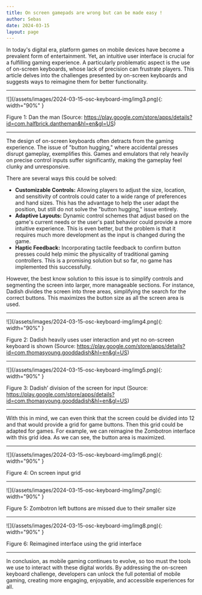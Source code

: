 ```yaml
---
title: On screen gamepads are wrong but can be made easy !
author: Sebas
date: 2024-03-15
layout: page
---
```


In today's digital era, platform games on mobile devices have become a prevalent form of entertainment. Yet, an intuitive user interface is crucial for a fulfilling gaming experience. A particularly problematic aspect is the use of on-screen keyboards, whose lack of precision can frustrate players. This article delves into the challenges presented by on-screen keyboards and suggests ways to reimagine them for better functionality.
<hr/>
![](/assets/images/2024-03-15-osc-keyboard-img/img3.png){: width="90%" }

Figure 1: Dan the man (Source: https://play.google.com/store/apps/details?id=com.halfbrick.dantheman&hl=en&gl=US) 
<hr/>
The design of on-screen keyboards often detracts from the gaming experience. The issue of "button hugging," where accidental presses disrupt gameplay, exemplifies this. Games and emulators that rely heavily on precise control inputs suffer significantly, making the gameplay feel clunky and unresponsive.

There are several ways this could be solved:

- **Customizable Controls:** Allowing players to adjust the size, location, and sensitivity of controls could cater to a wide range of preferences and hand sizes. This has the advantage to help the user adapt the position, but still do not solve the "button hugging," issue entirely.
- **Adaptive Layouts:** Dynamic control schemes that adjust based on the game's current needs or the user's past behavior could provide a more intuitive experience. This is even better, but the problem is that it requires much more development as the input is changed during the game.
- **Haptic Feedback:** Incorporating tactile feedback to confirm button presses could help mimic the physicality of traditional gaming controllers. This is a promising solution but so far, no game has implemented this successfully.

However, the best know solution to this issue is to simplify controls and segmenting the screen into larger, more manageable sections. For instance, Dadish divides the screen into three areas, simplifying the search for the correct buttons. This maximizes the button size as all the screen area is used.
<hr/>
![](/assets/images/2024-03-15-osc-keyboard-img/img4.png){: width="90%" }

Figure 2: Dadish heavily uses user interaction and yet no on-screen keyboard is shown (Source: https://play.google.com/store/apps/details?id=com.thomasyoung.gooddadish&hl=en&gl=US) 
<hr/>
![](/assets/images/2024-03-15-osc-keyboard-img/img5.png){: width="90%" }

Figure 3: Dadish’ division of the screen for input (Source: https://play.google.com/store/apps/details?id=com.thomasyoung.gooddadish&hl=en&gl=US) 
<hr/>
With this in mind, we can even think that the screen could be divided into 12 and that would provide a grid for game buttons. Then this grid could be adapted for games. For example, we can reimagine the Zombotron interface with this grid idea. As we can see, the button area is maximized.
<hr/>
![](/assets/images/2024-03-15-osc-keyboard-img/img6.png){: width="90%" }

Figure 4: On screen input grid
<hr/>
![](/assets/images/2024-03-15-osc-keyboard-img/img7.png){: width="90%" }

Figure 5: Zombotron left buttons are missed due to their smaller size
<hr/>
![](/assets/images/2024-03-15-osc-keyboard-img/img8.png){: width="90%" }

Figure 6: Reimagined interface using the grid interface
<hr/>
In conclusion, as mobile gaming continues to evolve, so too must the tools we use to interact with these digital worlds. By addressing the on-screen keyboard challenge, developers can unlock the full potential of mobile gaming, creating more engaging, enjoyable, and accessible experiences for all.